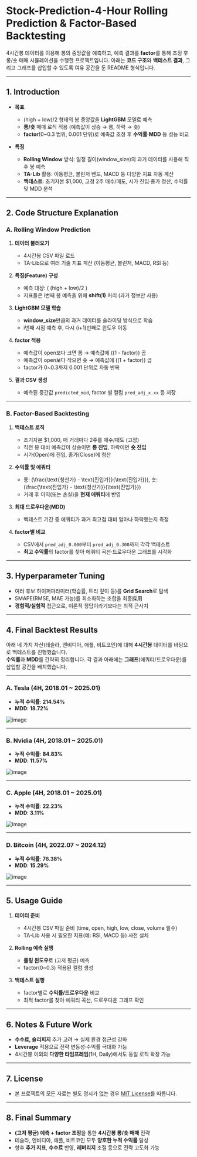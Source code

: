 # Stock-Prediction-4-Hour Rolling Prediction & Factor-Based Backtesting


4시간봉 데이터를 이용해 봉의 중앙값을 예측하고, 예측 결과를 **factor**를 통해 조정 후 롱/숏 매매 시뮬레이션을 수행한 프로젝트입니다. 아래는 **코드 구조**와 **백테스트 결과**, 그리고 그래프를 삽입할 수 있도록 여유 공간을 둔 README 형식입니다.

---

## 1. Introduction

- **목표**  
  - (high + low)/2 형태의 봉 중앙값을 **LightGBM** 모델로 예측
  - **롱/숏** 매매 로직 적용 (예측값이 상승 → 롱, 하락 → 숏)
  - **factor**(0~0.3 범위, 0.001 단위)로 예측값 조정 후 **수익률**·**MDD** 등 성능 비교

- **특징**  
  - **Rolling Window** 방식: 일정 길이(window_size)의 과거 데이터를 사용해 직후 봉 예측
  - **TA-Lib** 활용: 이동평균, 볼린저 밴드, MACD 등 다양한 지표 자동 계산
  - **백테스트**: 초기자본 \$1,000, 고정 2주 매수/매도, 시가 진입·종가 청산, 수익률 및 MDD 분석

---

## 2. Code Structure Explanation

### A. Rolling Window Prediction
1. **데이터 불러오기**  
   - 4시간봉 CSV 파일 로드  
   - TA-Lib으로 여러 기술 지표 계산 (이동평균, 볼린저, MACD, RSI 등)

2. **특징(Feature) 구성**  
   - 예측 대상: \( (high + low)/2 \)  
   - 지표들은 i번째 봉 예측을 위해 **shift(1)** 처리 (과거 정보만 사용)

3. **LightGBM 모델 학습**  
   - **window_size**만큼의 과거 데이터를 슬라이딩 방식으로 학습  
   - i번째 시점 예측 후, 다시 (i+1)번째로 윈도우 이동

4. **factor 적용**  
   - 예측값이 open보다 크면 롱 → 예측값에 \((1 - factor)\) 곱  
   - 예측값이 open보다 작으면 숏 → 예측값에 \((1 + factor)\) 곱  
   - factor가 0~0.3까지 0.001 단위로 자동 반복

5. **결과 CSV 생성**  
   - 예측된 중간값 `predicted_mid`, factor 별 컬럼 `pred_adj_x.xx` 등 저장

---

### B. Factor-Based Backtesting
1. **백테스트 로직**  
   - 초기자본 \$1,000, 매 거래마다 2주를 매수/매도 (고정)  
   - 직전 봉 대비 예측값이 상승이면 **롱 진입**, 하락이면 **숏 진입**  
   - 시가(Open)에 진입, 종가(Close)에 청산

2. **수익률 및 에쿼티**  
   - 롱: \(\frac{\text{청산가} - \text{진입가}}{\text{진입가}}\), 숏: \(\frac{\text{진입가} - \text{청산가}}{\text{진입가}}\)  
   - 거래 후 이익(또는 손실)을 **현재 에쿼티**에 반영

3. **최대 드로우다운(MDD)**  
   - 백테스트 기간 중 에쿼티가 과거 최고점 대비 얼마나 하락했는지 측정

4. **factor별 비교**  
   - CSV에서 `pred_adj_0.000`부터 `pred_adj_0.300`까지 각각 백테스트  
   - **최고 수익률**의 factor를 찾아 에쿼티 곡선·드로우다운 그래프를 시각화

---

## 3. Hyperparameter Tuning

- 여러 후보 하이퍼파라미터(학습률, 트리 깊이 등)를 **Grid Search**로 탐색
- SMAPE(RMSE, MAE 가능)를 최소화하는 조합을 최종採用
- **경험적/실험적** 접근으로, 이론적 정답이라기보다는 최적 근사치

---

## 4. Final Backtest Results

아래 네 가지 자산(테슬라, 엔비디아, 애플, 비트코인)에 대해 **4시간봉** 데이터를 바탕으로 백테스트를 진행했습니다.  
**수익률**과 **MDD**를 간략히 정리합니다. 각 결과 아래에는 **그래프**(에쿼티/드로우다운)를 삽입할 공간을 배치했습니다.

---

### A. Tesla (4H, 2018.01 ~ 2025.01)

- **누적 수익률**: **214.54%** 
- **MDD**: **18.72%** 

![image](https://github.com/user-attachments/assets/466fdfe4-f5a1-4716-ab7e-abf6057c6cf5)



---

### B. Nvidia (4H, 2018.01 ~ 2025.01)

- **누적 수익률**: **84.83%** 
- **MDD**: **11.57%** 

![image](https://github.com/user-attachments/assets/f543e7b8-45e2-4bdc-bd24-7f5c7a317323)


---

### C. Apple (4H, 2018.01 ~ 2025.01)

- **누적 수익률**: **22.23%** 
- **MDD**: **3.11%** 

![image](https://github.com/user-attachments/assets/09909912-58d3-4943-ad2a-4945c082f7d4)


---

### D. Bitcoin (4H, 2022.07 ~ 2024.12)

- **누적 수익률**: **76.38%** 
- **MDD**: **15.29%** 

![image](https://github.com/user-attachments/assets/7f61b178-1416-4a11-a8fa-4ac31cc90aed)


---

## 5. Usage Guide

1. **데이터 준비**  
   - 4시간봉 CSV 파일 준비 (time, open, high, low, close, volume 필수)  
   - TA-Lib 사용 시 필요한 지표(예: RSI, MACD 등) 사전 설치

2. **Rolling 예측 실행**  
   - **롤링 윈도우**로 (고저 평균) 예측  
   - factor(0~0.3) 적용된 컬럼 생성

3. **백테스트 실행**  
   - factor별로 **수익률/드로우다운** 비교  
   - 최적 factor를 찾아 에쿼티 곡선, 드로우다운 그래프 확인

---

## 6. Notes & Future Work

- **수수료, 슬리피지** 추가 고려 → 실제 환경 접근성 강화
- **Leverage** 적용으로 전략 변동성·수익률 극대화 가능
- 4시간봉 이외의 **다양한 타임프레임**(1H, Daily)에서도 동일 로직 확장 가능

---

## 7. License

- 본 프로젝트의 모든 자료는 별도 명시가 없는 경우 [MIT License](https://opensource.org/licenses/MIT)를 따릅니다.

---

## 8. Final Summary

- **(고저 평균) 예측 + factor 조정**을 통한 **4시간봉 롱/숏 매매** 전략
- 테슬라, 엔비디아, 애플, 비트코인 모두 **양호한 누적 수익률** 달성
- 향후 **추가 지표**, **수수료** 반영, **레버리지** 조절 등으로 전략 고도화 가능





